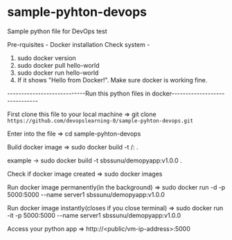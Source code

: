 # sample-pyhton-devops
Sample python file for DevOps test

Pre-rquisites - Docker installation
Check system - 
1. sudo docker version
2. sudo docker pull hello-world
3. sudo docker run hello-world
4. If it shows "Hello from Docker!". Make sure docker is working fine.

----------------------------Run this python files in docker------------------------------

First clone this file to your local machine => git clone ```https://github.com/devopslearning-0/sample-pyhton-devops.git```

Enter into the file => cd sample-pyhton-devops

Build docker image => sudo docker build -t <dockerhub-username>/<image-name>:<version> .

example -> sudo docker build -t sbssunu/demopyapp:v1.0.0 .

Check if docker image created => sudo docker images

Run docker image permanently(in the background) => sudo docker run -d -p 5000:5000 --name server1 sbssunu/demopyapp:v1.0.0

Run docker image instantly(closes if you close terminal) => sudo docker run -it -p 5000:5000 --name server1 sbssunu/demopyapp:v1.0.0

Access your python app => http://<public/vm-ip-address>:5000
